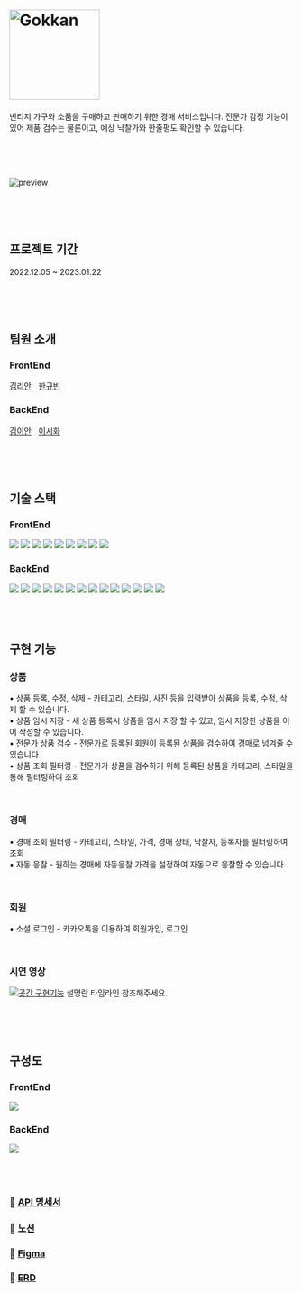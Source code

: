 # <img src="https://user-images.githubusercontent.com/78466780/213652916-5df85e69-d76a-459b-9452-7d0584e7e55b.png" alt="Gokkan" width="160px">

빈티지 가구와 소품을 구매하고 판매하기 위한 경매 서비스입니다. 
전문가 감정 기능이 있어 제품 검수는 물론이고, 예상 낙찰가와 한줄평도 확인할 수 있습니다.

</br>

</br>

</br>

![preview](https://github.com/lianKim/gokkan/assets/97217822/23e7992c-0dc8-4a61-b590-794986da7edc)

</br>

</br>

</br>

## 프로젝트 기간

2022.12.05 ~ 2023.01.22

</br>

</br>

</br>

## 팀원 소개

<h3>FrontEnd</h3>

[김리안](https://github.com/lianKim)ㅤ[한규빈](https://github.com/kyubhinhan)

<h3>BackEnd</h3>

[김이안](https://github.com/kormeian)ㅤ[이시화](https://github.com/roomdoor)

</br>

</br>

</br>

## 기술 스택

<section>
    <h3>FrontEnd</h3>
<div>
    <img src="https://img.shields.io/badge/HTML5-E34F26?&style=flat-square&logo=html5&logoColor=white">
    <img src="https://img.shields.io/badge/CSS-1572B6?&style=flat-square&logo=css3&logoColor=white">
    <img src="https://img.shields.io/badge/Typescript-3178C6?&style=flat-square&logo=typescript&logoColor=white">
    <img src="https://img.shields.io/badge/Vite-646CFF?&style=flat-square&logo=vite&logoColor=white">
    <img src="https://img.shields.io/badge/React-61DAFB?&style=flat-square&logo=react&logoColor=white">
    <img src="https://img.shields.io/badge/Styled Component-DB7093?&style=flat-square&logo=styledcomponents&logoColor=white">
    <img src="https://img.shields.io/badge/Jotai-lightgrey?&style=flat-square&logo=jotai&logoColor=white">
    <img src="https://img.shields.io/badge/Github Actions-2088FF?&style=flat-square&logo=githubactions&logoColor=white">
    <img src="https://img.shields.io/badge/Amazon S3-569A31?&style=flat-square&logo=amazons3&logoColor=white">
</div>
    <h3>BackEnd</h3>
<div>
    <img src="https://img.shields.io/badge/Java-ED8B00?style=flat-square&logo=coffeeScript&logoColor=white">
    <img src="https://img.shields.io/badge/Spring%20Boot-6DB33F?style=flat-square&logo=springBoot&logoColor=white">
    <img src="https://img.shields.io/badge/Spring%20Security-6DB33F?style=flat-sqaure&logo=springSecurity&logoColor=white">
    <img src="https://img.shields.io/badge/Spring%20Data%20Jpa-6DB33F?style=flat-sqaure&logoColor=white">
    <img src="https://img.shields.io/badge/OAuth2-EC1C24?style=flat-sqaure&logoColor=white">
    <img src="https://img.shields.io/badge/QueryDsl-5d9bb9?style=flat-sqaure&logoColor=white">
    <img src="https://img.shields.io/badge/MySQL-4479A1?style=flat-sqaure&logo=MySQL&logoColor=white">
    <img src="https://img.shields.io/badge/Redis-DC382D?style=flat-sqaure&logo=Redis&logoColor=white">
    <img src="https://img.shields.io/badge/Json%20Web%20Token-442e2e?style=flat-sqaure&logo=jSONWebTokens&logoColor=white">
    <img src="https://img.shields.io/badge/Swagger-85EA2D?style=flat-sqaure&logo=swagger&logoColor=white">
    <img src="https://img.shields.io/badge/-SockJS-lightgrey?style=flat-sqaure&logoColor=white">
    <img src="https://img.shields.io/badge/Stomp-3b5c6b?style=flat-sqaure&logoColor=white">
    <img src="https://img.shields.io/badge/Docker-2496ED?style=flat-sqaure&logo=Docker&logoColor=white">
    <img src="https://img.shields.io/badge/Jenkins-D24939?style=flat-sqaure&logo=Jenkins&logoColor=white">
</div>
</section>

</br>

</br>

</br>

## 구현 기능

### 상품

▪️ 상품 등록, 수정, 삭제 - 카테고리, 스타일, 사진 등을 입력받아 상품을 등록, 수정, 삭제 할 수 있습니다.</br>
▪️ 상품 임시 저장 - 새 상품 등록시 상품을 임시 저장 할 수 있고, 임시 저장한 상품을 이어 작성할 수 있습니다.</br>
▪️ 전문가 상품 검수 - 전문가로 등록된 회원이 등록된 상품을 검수하여 경매로 넘겨줄 수 있습니다.</br>
▪️ 상품 조회 필터링 - 전문가가 상품을 검수하기 위해 등록된 상품을 카테고리, 스타일을 통해 필터링하여 조회</br>

</br>

### 경매

▪️ 경매 조회 필터링 - 카테고리, 스타일, 가격, 경매 상태, 낙찰자, 등록자를 필터링하여 조회</br>
▪️ 자동 응찰 - 원하는 경매에 자동응찰 가격을 설정하여 자동으로 응찰할 수 있습니다.</br>

</br>

### 회원

▪️ 소셜 로그인 - 카카오톡을 이용하여 회원가입, 로그인</br>

</br>

### 시연 영상

[![곳간 구현기능](http://img.youtube.com/vi/9O4lv17Ql7E/0.jpg)](https://youtube.com/watch?v=9O4lv17Ql7E&si=EnSIkaIECMiOmarE)
설명란 타임라인 참조해주세요.

</br>

</br>

</br>

## 구성도

<h3>FrontEnd</h3>

<img src="https://user-images.githubusercontent.com/108394338/214552512-6b476fdb-0c0b-49ef-9776-0f56f7dcb2e0.png" />

</br>

<h3>BackEnd</h3>

<img src="https://user-images.githubusercontent.com/78466780/214516810-64c2ad97-18eb-42cb-a093-7ce072703710.jpg">

</br>

</br>

</br>

</br>

### 🔗 [API 명세서](http://3.38.59.40:8080/swagger-ui/index.html#/)

### 🔗 [노션](https://fate-soprano-45d.notion.site/Gokkan-33f160a49d994c0eac1cb237b768fd13)

### 🔗 [Figma](https://www.figma.com/file/AUkFFhRZln5S5PYp9zgvXz/Gokkan-UI?node-id=0%3A1&t=JhSvLc7xt2WzzCmV-1)

### 🔗 [ERD](https://www.erdcloud.com/d/R2FKkcDcANvsk5HQC)


